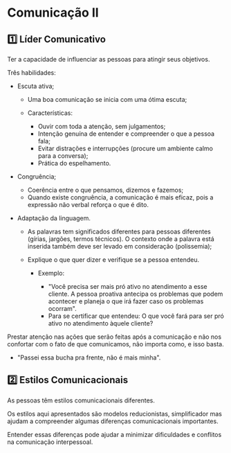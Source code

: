 # Comunicação II

## :one: Líder Comunicativo

Ter a capacidade de influenciar as pessoas para atingir seus objetivos.

Três habilidades:

- Escuta ativa;

  - Uma boa comunicação se inicia com uma ótima escuta;
  - Características:

    - Ouvir com toda a atenção, sem julgamentos;
    - Intenção genuína de entender e compreender o que a pessoa fala;
    - Evitar distrações e interrupções (procure um ambiente calmo para a conversa);
    - Prática do espelhamento.

- Congruência;

  - Coerência entre o que pensamos, dizemos e fazemos;
  - Quando existe congruência, a comunicação é mais eficaz, pois a expressão não verbal reforça o que é dito.

- Adaptação da linguagem.

  - As palavras tem significados diferentes para pessoas diferentes (gírias, jargões, termos técnicos). O contexto onde a palavra está inserida também deve ser levado em consideração (polissemia);
  - Explique o que quer dizer e verifique se a pessoa entendeu.

    - Exemplo:

      - "Você precisa ser mais pró ativo no atendimento a esse cliente. A pessoa proativa antecipa os problemas que podem acontecer e planeja o que irá fazer caso os problemas ocorram".
      - Para se certificar que entendeu: O que você fará para ser pró ativo no atendimento àquele cliente?

Prestar atenção nas ações que serão feitas após a comunicação e não nos confortar com o fato de que comunicamos, não importa como, e isso basta.

- "Passei essa bucha pra frente, não é mais minha".

## :two: Estilos Comunicacionais

As pessoas têm estilos comunicacionais diferentes.

Os estilos aqui apresentados são modelos reducionistas, simplificador mas ajudam a compreender algumas diferenças comunicacionais importantes.

Entender essas diferenças pode ajudar a minimizar dificuldades e conflitos na comunicação interpessoal.
